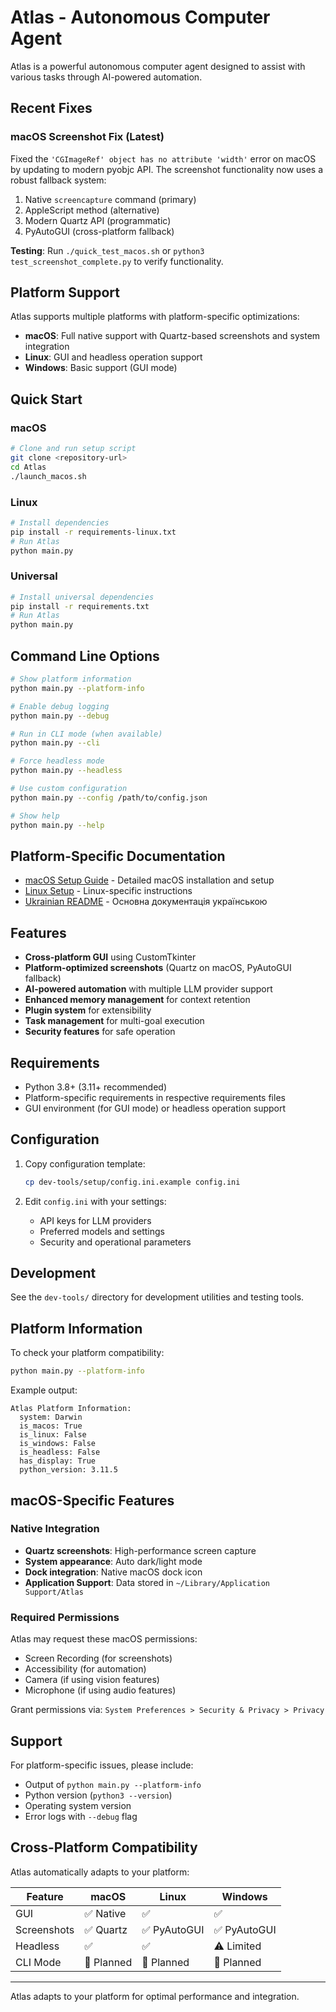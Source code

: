 # Atlas - Autonomous Computer Agent

Atlas is a powerful autonomous computer agent designed to assist with various tasks through AI-powered automation.

## Recent Fixes

### macOS Screenshot Fix (Latest)
Fixed the `'CGImageRef' object has no attribute 'width'` error on macOS by updating to modern pyobjc API. The screenshot functionality now uses a robust fallback system:
1. Native `screencapture` command (primary)
2. AppleScript method (alternative)
3. Modern Quartz API (programmatic)
4. PyAutoGUI (cross-platform fallback)

**Testing**: Run `./quick_test_macos.sh` or `python3 test_screenshot_complete.py` to verify functionality.

## Platform Support

Atlas supports multiple platforms with platform-specific optimizations:

- **macOS**: Full native support with Quartz-based screenshots and system integration
- **Linux**: GUI and headless operation support  
- **Windows**: Basic support (GUI mode)

## Quick Start

### macOS
```bash
# Clone and run setup script
git clone <repository-url>
cd Atlas
./launch_macos.sh
```

### Linux
```bash
# Install dependencies
pip install -r requirements-linux.txt
# Run Atlas
python main.py
```

### Universal
```bash
# Install universal dependencies
pip install -r requirements.txt
# Run Atlas
python main.py
```

## Command Line Options

```bash
# Show platform information
python main.py --platform-info

# Enable debug logging
python main.py --debug

# Run in CLI mode (when available)
python main.py --cli

# Force headless mode
python main.py --headless

# Use custom configuration
python main.py --config /path/to/config.json

# Show help
python main.py --help
```

## Platform-Specific Documentation

- [macOS Setup Guide](MACOS_SETUP.md) - Detailed macOS installation and setup
- [Linux Setup](INSTALLATION.md) - Linux-specific instructions
- [Ukrainian README](README.md) - Основна документація українською

## Features

- **Cross-platform GUI** using CustomTkinter
- **Platform-optimized screenshots** (Quartz on macOS, PyAutoGUI fallback)
- **AI-powered automation** with multiple LLM provider support
- **Enhanced memory management** for context retention
- **Plugin system** for extensibility
- **Task management** for multi-goal execution
- **Security features** for safe operation

## Requirements

- Python 3.8+ (3.11+ recommended)
- Platform-specific requirements in respective requirements files
- GUI environment (for GUI mode) or headless operation support

## Configuration

1. Copy configuration template:
   ```bash
   cp dev-tools/setup/config.ini.example config.ini
   ```

2. Edit `config.ini` with your settings:
   - API keys for LLM providers
   - Preferred models and settings
   - Security and operational parameters

## Development

See the `dev-tools/` directory for development utilities and testing tools.

## Platform Information

To check your platform compatibility:
```bash
python main.py --platform-info
```

Example output:
```
Atlas Platform Information:
  system: Darwin
  is_macos: True
  is_linux: False
  is_windows: False
  is_headless: False
  has_display: True
  python_version: 3.11.5
```

## macOS-Specific Features

### Native Integration
- **Quartz screenshots**: High-performance screen capture
- **System appearance**: Auto dark/light mode
- **Dock integration**: Native macOS dock icon
- **Application Support**: Data stored in `~/Library/Application Support/Atlas`

### Required Permissions
Atlas may request these macOS permissions:
- Screen Recording (for screenshots)
- Accessibility (for automation)
- Camera (if using vision features)
- Microphone (if using audio features)

Grant permissions via: `System Preferences > Security & Privacy > Privacy`

## Support

For platform-specific issues, please include:
- Output of `python main.py --platform-info`
- Python version (`python3 --version`)
- Operating system version
- Error logs with `--debug` flag

## Cross-Platform Compatibility

Atlas automatically adapts to your platform:

| Feature | macOS | Linux | Windows |
|---------|-------|-------|---------|
| GUI | ✅ Native | ✅ | ✅ |
| Screenshots | ✅ Quartz | ✅ PyAutoGUI | ✅ PyAutoGUI |
| Headless | ✅ | ✅ | ⚠️ Limited |
| CLI Mode | 🚧 Planned | 🚧 Planned | 🚧 Planned |

---

Atlas adapts to your platform for optimal performance and integration.
